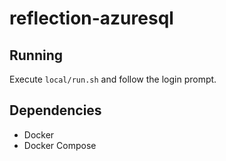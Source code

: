 # reflection-azuresql

## Running
Execute `local/run.sh` and follow the login prompt.

## Dependencies
- Docker
- Docker Compose
